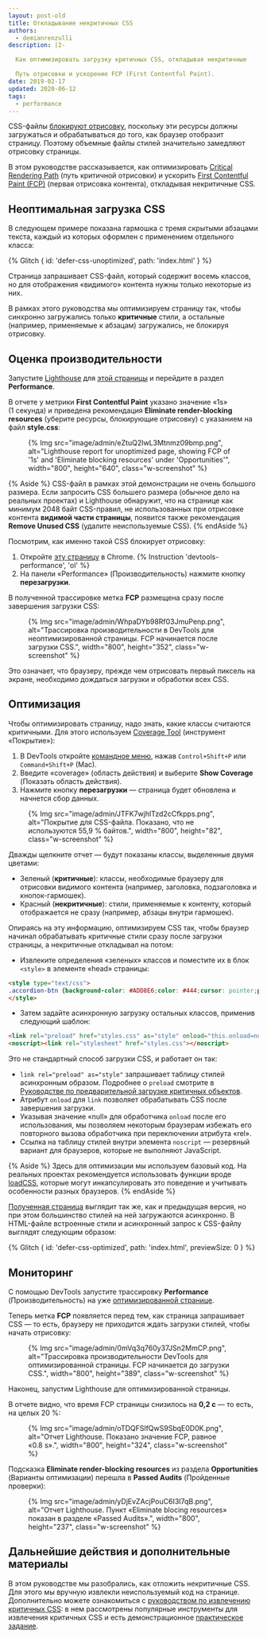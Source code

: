```yaml
---
layout: post-old
title: Откладывание некритичных CSS
authors:
  - demianrenzulli
description: |2-

  Как оптимизировать загрузку критичных CSS, откладывая некритичные

  Путь отрисовки и ускорение FCP (First Contentful Paint).
date: 2019-02-17
updated: 2020-06-12
tags:
  - performance
---
```


CSS-файлы [блокируют отрисовку](https://developers.google.com/web/tools/lighthouse/audits/blocking-resources), поскольку эти ресурсы должны загружаться и обрабатываться до того, как браузер отобразит страницу. Поэтому объемные файлы стилей значительно замедляют отрисовку страницы.

В этом руководстве рассказывается, как оптимизировать [Critical Rendering Path](https://developers.google.com/web/fundamentals/performance/critical-rendering-path/) (путь критичной отрисовки) и ускорить [First Contentful Paint (FCP)](/first-contentful-paint) (первая отрисовка контента), откладывая некритичные CSS.

## Неоптимальная загрузка CSS

В следующем примере показана гармошка с тремя скрытыми абзацами текста, каждый из которых оформлен с применением отдельного класса:

{% Glitch { id: 'defer-css-unoptimized', path: 'index.html' } %}

Страница запрашивает CSS-файл, который содержит восемь классов, но для отображения «видимого» контента нужны только некоторые из них.

В рамках этого руководства мы оптимизируем страницу так, чтобы синхронно загружались только **критичные** стили, а остальные (например, применяемые к абзацам) загружались, не блокируя отрисовку.

## Оценка производительности

Запустите [Lighthouse](/discover-performance-opportunities-with-lighthouse/#run-lighthouse-from-chrome-devtools) для [этой страницы](https://defer-css-unoptimized.glitch.me/) и перейдите в раздел **Performance**.

В отчете у метрики **First Contentful Paint** указано значение «1s» (1 секунда) и приведена рекомендация **Eliminate render-blocking resources** (уберите ресурсы, блокирующие отрисовку) с указанием на файл **style.css**:

<figure class="w-figure">   {% Img src="image/admin/eZtuQ2IwL3Mtnmz09bmp.png", alt="Lighthouse report for unoptimized page, showing FCP of '1s' and 'Eliminate blocking resources' under 'Opportunities'", width="800", height="640", class="w-screenshot" %}</figure>

{% Aside %} CSS-файл в рамках этой демонстрации не очень большого размера. Если запросить CSS большего размера (обычное дело на реальных проектах) и Lighthouse обнаружит, что на странице как минимум 2048 байт CSS-правил, не использованных при отрисовке контента **видимой части страницы**, появится также рекомендация **Remove Unused CSS** (удалите неиспользуемые CSS). {% endAside %}

Посмотрим, как именно такой CSS блокирует отрисовку:

1. Откройте [эту страницу](https://defer-css-unoptimized.glitch.me/) в Chrome. {% Instruction 'devtools-performance', 'ol' %}
2. На панели «Performance» (Производительность) нажмите кнопку **перезагрузки**.

В полученной трассировке метка **FCP** размещена сразу после завершения загрузки CSS:

<figure>{% Img src="image/admin/WhpaDYb98Rf03JmuPenp.png", alt="Трассировка производительности в DevTools для неоптимизированной страницы. FCP начинается после загрузки CSS.", width="800", height="352", class="w-screenshot" %}</figure>

Это означает, что браузеру, прежде чем отрисовать первый пиксель на экране, необходимо дождаться загрузки и обработки всех CSS.

## Оптимизация

Чтобы оптимизировать страницу, надо знать, какие классы считаются критичными. Для этого используем [Coverage Tool](https://developer.chrome.com/docs/devtools/css/reference/#coverage) (инструмент «Покрытие»):

1. В DevTools откройте [командное меню](https://developers.google.com/web/tools/chrome-devtools/command-menu), нажав `Control+Shift+P` или `Command+Shift+P` (Mac).
2. Введите «coverage» (область действия) и выберите **Show Coverage** (Показать область действия).
3. Нажмите кнопку **перезагрузки** — страница будет обновлена и начнется сбор данных.

<figure class="w-figure">   {% Img src="image/admin/JTFK7wjhlTzd2cCfkpps.png", alt="Покрытие для CSS-файла. Показано, что не используются 55,9 % байтов.", width="800", height="82", class="w-screenshot" %}</figure>

Дважды щелкните отчет — будут показаны классы, выделенные двумя цветами:

- Зеленый (**критичные**): классы, необходимые браузеру для отрисовки видимого контента (например, заголовка, подзаголовка и кнопок-гармошек).
- Красный (**некритичные**): стили, применяемые к контенту, который отображается не сразу (например, абзацы внутри гармошек).

Опираясь на эту информацию, оптимизируем CSS так, чтобы браузер начинал обрабатывать критичные стили сразу после загрузки страницы, а некритичные откладывал на потом:

- Извлеките определения «зеленых» классов и поместите их в блок `<style>` в элементе «head» страницы:

```html
<style type="text/css">
.accordion-btn {background-color: #ADD8E6;color: #444;cursor: pointer;padding: 18px;width: 100%;border: none;text-align: left;outline: none;font-size: 15px;transition: 0.4s;}.container {padding: 0 18px;display: none;background-color: white;overflow: hidden;}h1 {word-spacing: 5px;color: blue;font-weight: bold;text-align: center;}
</style>
```

- Затем задайте асинхронную загрузку остальных классов, применив следующий шаблон:

```html
<link rel="preload" href="styles.css" as="style" onload="this.onload=null;this.rel='stylesheet'">
<noscript><link rel="stylesheet" href="styles.css"></noscript>
```

Это не стандартный способ загрузки CSS, и работает он так:

- `link rel="preload" as="style"` запрашивает таблицу стилей асинхронным образом. Подробнее о `preload` смотрите в [Руководстве по предварительной загрузке критичных объектов](/preload-critical-assets).
- Атрибут `onload` для `link` позволяет обрабатывать CSS после завершения загрузки.
- Указывая значение «null» для обработчика <code>onload</code> после его использования, мы позволяем некоторым браузерам избежать его повторного вызова обработчика при переключении атрибута «rel».
- Ссылка на таблицу стилей внутри элемента `noscript` — резервный вариант для браузеров, которые не выполняют JavaScript.

{% Aside %} Здесь для оптимизации мы используем базовый код. На реальных проектах рекомендуется использовать функции вроде [loadCSS](https://github.com/filamentgroup/loadCSS/blob/master/README.md), которые могут инкапсулировать это поведение и учитывать особенности разных браузеров. {% endAside %}

[Полученная страница](https://defer-css-optimized.glitch.me/) выглядит так же, как и предыдущая версия, но при этом большинство стилей на ней загружаются асинхронно. В HTML-файле встроенные стили и асинхронный запрос к CSS-файлу выглядят следующим образом:

<!-- Copy and Paste Me -->

{% Glitch { id: 'defer-css-optimized', path: 'index.html', previewSize: 0 } %}

## Мониторинг

С помощью DevTools запустите трассировку **Performance** (Производительность) на уже [оптимизированной странице](https://defer-css-optimized.glitch.me/).

Теперь метка **FCP** появляется перед тем, как страница запрашивает CSS — то есть, браузеру не приходится ждать загрузки стилей, чтобы начать отрисовку:

<figure class="w-figure">   {% Img src="image/admin/0mVq3q760y37JSn2MmCP.png", alt="Трассировка производительности DevTools для оптимизированной страницы. FCP начинается до загрузки CSS.", width="800", height="389", class="w-screenshot" %}</figure>

Наконец, запустим Lighthouse для оптимизированной страницы.

В отчете видно, что время FCP страницы снизилось на **0,2 с** — то есть, на целых 20 %:

<figure class="w-figure">   {% Img src="image/admin/oTDQFSlfQwS9SbqE0D0K.png", alt="Отчет Lighthouse. Показано значение FCP, равное «0.8 s».", width="800", height="324", class="w-screenshot" %}</figure>

Подсказка **Eliminate render-blocking resources** из раздела **Opportunities** (Варианты оптимизации) перешла в **Passed Audits** (Пройденные проверки):

<figure class="w-figure">   {% Img src="image/admin/yDjEvZAcjPouC6I3I7qB.png", alt="Отчет Lighthouse. Пункт «Eliminate blocing resources» показан в разделе «Passed Audits».", width="800", height="237", class="w-screenshot" %}</figure>

## Дальнейшие действия и дополнительные материалы

В этом руководстве мы разобрались, как отложить некритичные CSS. Для этого мы вручную извлекли неиспользуемый код на странице. Дополнительно можете ознакомиться с [руководством по извлечению критичных CSS](/extract-critical-css/): в нем рассмотрены популярные инструменты для извлечения критичных CSS и есть демонстрационное [практическое задание](/codelab-extract-and-inline-critical-css/).
